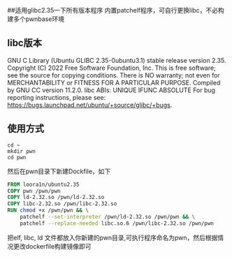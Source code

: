##适用glibc2.35一下所有版本程序
内置patchelf程序，可自行更换libc，不必构建多个pwnbase环境
## libc版本
GNU C Library (Ubuntu GLIBC 2.35-0ubuntu3.1) stable release version 2.35.
Copyright (C) 2022 Free Software Foundation, Inc.
This is free software; see the source for copying conditions.
There is NO warranty; not even for MERCHANTABILITY or FITNESS FOR A
PARTICULAR PURPOSE.
Compiled by GNU CC version 11.2.0.
libc ABIs: UNIQUE IFUNC ABSOLUTE
For bug reporting instructions, please see:
<https://bugs.launchpad.net/ubuntu/+source/glibc/+bugs>.
## 使用方式
```shell
cd ~
mkdir pwn
cd pwn
```
然后在pwn目录下新建Dockfile，如下
```dockerfile
FROM loora1n/ubuntu2.35
COPY pwn /pwn/pwn
COPY ld-2.32.so /pwn/ld-2.32.so
COPY libc-2.32.so /pwn/libc-2.32.so
RUN chmod +x /pwn/pwn && \
    patchelf --set-interpreter /pwn/ld-2.32.so /pwn/pwn && \
    patchelf --replace-needed libc.so.6 /pwn/libc-2.32.so /pwn/pwn   
```
把elf, libc, ld 文件都放入你新建的pwn目录,可执行程序命名为pwn，然后根据情况更改dockerfile构建镜像即可
